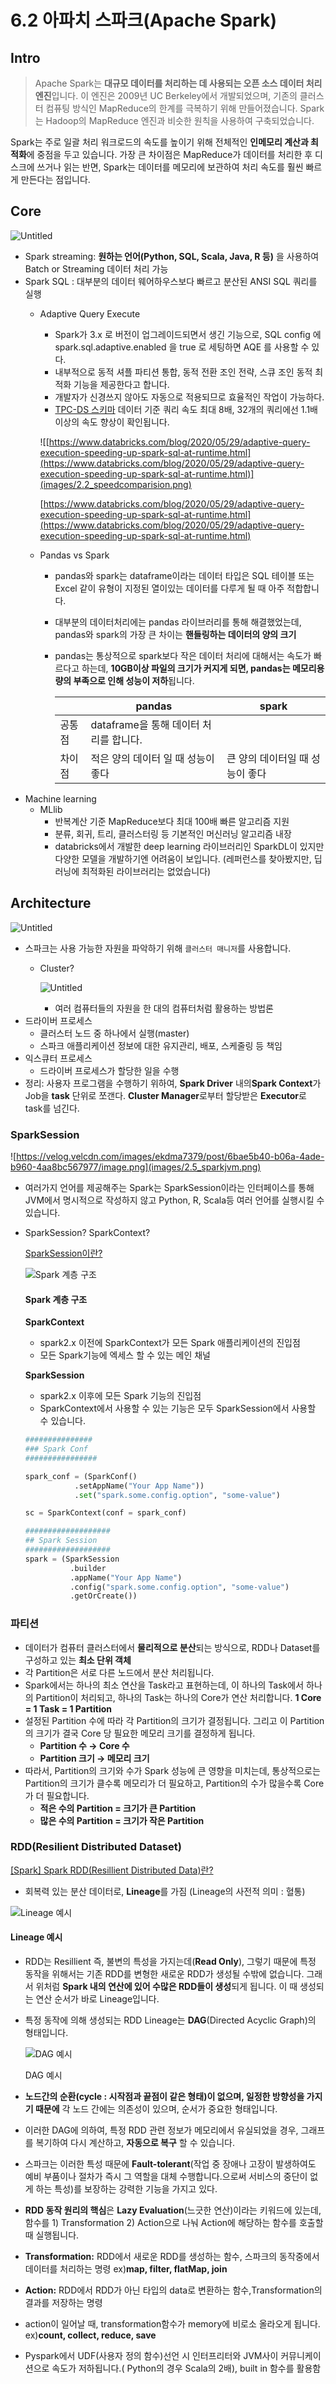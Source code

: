 # 6.2 아파치 스파크(Apache Spark)

## Intro

> Apache Spark는 **대규모 데이터를 처리하는 데 사용되는 오픈 소스 데이터 처리 엔진**입니다. 이 엔진은 2009년 UC Berkeley에서 개발되었으며, 기존의 클러스터 컴퓨팅 방식인 MapReduce의 한계를 극복하기 위해 만들어졌습니다. Spark는 Hadoop의 MapReduce 엔진과 비슷한 원칙을 사용하여 구축되었습니다.

Spark는 주로 일괄 처리 워크로드의 속도를 높이기 위해 전체적인 **인메모리 계산과 최적화**에 중점을 두고 있습니다. 가장 큰 차이점은 MapReduce가 데이터를 처리한 후 디스크에 쓰거나 읽는 반면, Spark는 데이터를 메모리에 보관하여 처리 속도를 훨씬 빠르게 만든다는 점입니다.

## Core

![Untitled](images/2.1_sparckstructure.png)

- Spark streaming: **원하는 언어(Python, SQL, Scala, Java, R 등)** 을 사용하여 Batch or Streaming 데이터 처리 가능
- Spark SQL : 대부분의 데이터 웨어하우스보다 빠르고 분산된 ANSI SQL 쿼리를 실행
    - Adaptive Query Execute
        - Spark가 3.x 로 버전이 업그레이드되면서 생긴 기능으로, SQL config 에 spark.sql.adaptive.enabled 을 true 로 세팅하면 AQE 를 사용할 수 있다.
        - 내부적으로 동적 셔플 파티션 통합, 동적 전환 조인 전략, 스큐 조인 동적 최적화 기능을 제공한다고 합니다.
        - 개발자가 신경쓰지 않아도 자동으로 적용되므로 효율적인 작업이 가능하다.
        - [TPC-DS 스키마](https://datacadamia.com/data/type/relation/benchmark/tpcds/schema) 데이터 기준 쿼리 속도 최대 8배, 32개의 쿼리에선 1.1배 이상의 속도 향상이 확인됩니다.
        
        ![[https://www.databricks.com/blog/2020/05/29/adaptive-query-execution-speeding-up-spark-sql-at-runtime.html](https://www.databricks.com/blog/2020/05/29/adaptive-query-execution-speeding-up-spark-sql-at-runtime.html)](images/2.2_speedcomparision.png)
        
        [https://www.databricks.com/blog/2020/05/29/adaptive-query-execution-speeding-up-spark-sql-at-runtime.html](https://www.databricks.com/blog/2020/05/29/adaptive-query-execution-speeding-up-spark-sql-at-runtime.html)
        
    - Pandas vs Spark
        - pandas와 spark는 dataframe이라는 데이터 타입은 SQL 테이블 또는 Excel 같이 유형이 지정된 열이있는 데이터를 다루게 될 때 아주 적합합니다.
        - 대부분의 데이터처리에는 pandas 라이브러리를 통해 해결했었는데, pandas와 spark의 가장 큰 차이는 **핸들링하는 데이터의 양의 크기**
        - pandas는 통상적으로 spark보다 작은 데이터 처리에 대해서는 속도가 빠르다고 하는데, **10GB이상 파일의 크기가 커지게 되면, pandas는 메모리용량의 부족으로 인해 성능이 저하**됩니다.
            
            
            |  | pandas | spark |
            | --- | --- | --- |
            | 공통점 | dataframe을 통해 데이터 처리를 합니다. | 
            | 차이점 | 적은 양의 데이터 일 때 성능이 좋다 | 큰 양의 데이터일 때 성능이 좋다 |
- Machine learning
    - MLlib
        - 반복계산 기준 MapReduce보다 최대 100배 빠른 알고리즘 지원
        - 분류, 회귀, 트리, 클러스터링 등 기본적인 머신러닝 알고리즘 내장
        - databricks에서 개발한 deep learning 라이브러리인 SparkDL이 있지만 다양한 모델을 개발하기엔 어려움이 보입니다. (레퍼런스를 찾아봤지만, 딥러닝에 최적화된 라이브러리는 없었습니다)
    

## Architecture

![Untitled](images/2.3_sparckclusterinfra.png)

- 스파크는 사용 가능한 자원을 파악하기 위해 `클러스터 매니저`를 사용합니다.
    - Cluster?
        
        ![Untitled](images/2.4_clusterspattern.png)
        
        - 여러 컴퓨터들의 자원을 한 대의 컴퓨터처럼 활용하는 방법론
- 드라이버 프로세스
    - 클러스터 노드 중 하나에서 실행(master)
    - 스파크 애플리케이션 정보에 대한 유지관리, 배포, 스케줄링 등 책임
- 익스큐터 프로세스
    - 드라이버 프로세스가 할당한 일을 수행
- 정리: 사용자 프로그램을 수행하기 위하여, **Spark Driver** 내의**Spark Context**가 Job을 **task** 단위로 쪼갠다. **Cluster Manager**로부터 할당받은 **Executor**로 task를 넘긴다.

### SparkSession

![https://velog.velcdn.com/images/ekdma7379/post/6bae5b40-b06a-4ade-b960-4aa8bc567977/image.png](images/2.5_sparkjvm.png)

- 여러가지 언어를 제공해주는 Spark는 SparkSession이라는 인터페이스를 통해 JVM에서 명시적으로 작성하지 않고 Python, R, Scala등 여러 언어를 실행시킬 수 있습니다.
- SparkSession? SparkContext?
    
    [SparkSession이란?](https://velog.io/@6v6/SparkSession-SparkContext-차이)
    
    ![Spark 계층 구조](images/2.6_rddlineage.png)
    
    #### Spark 계층 구조
    
    **SparkContext**
    
    - spark2.x 이전에 SparkContext가 모든 Spark 애플리케이션의 진입점
    - 모든 Spark기능에 엑세스 할 수 있는 메인 채널
    
    **SparkSession**
    
    - spark2.x 이후에 모든 Spark 기능의 진입점
    - SparkContext에서 사용할 수 있는 기능은 모두 SparkSession에서 사용할 수 있습니다.
    
    ```python
    ###############
    ### Spark Conf
    ################
    
    spark_conf = (SparkConf()
               .setAppName("Your App Name"))
               .set("spark.some.config.option", "some-value")
    
    sc = SparkContext(conf = spark_conf)
    
    ###################
    ## Spark Session
    ###################
    spark = (SparkSession
              .builder
              .appName("Your App Name")
              .config("spark.some.config.option", "some-value")
              .getOrCreate())  
    ```
    

### 파티션

- 데이터가 컴퓨터 클러스터에서 **물리적으로 분산**되는 방식으로, RDD나 Dataset를 구성하고 있는 **최소 단위 객체**
- 각 Partition은 서로 다른 노드에서 분산 처리됩니다.
- Spark에서는 하나의 최소 연산을 Task라고 표현하는데, 이 하나의 Task에서 하나의 Partition이 처리되고, 하나의 Task는 하나의 Core가 연산 처리합니다. **1 Core = 1 Task = 1 Partition**
- 설정된 Partition 수에 따라 각 Partition의 크기가 결정됩니다. 그리고 이 Partition의 크기가 결국 Core 당 필요한 메모리 크기를 결정하게 됩니다.
    - **Partition 수 → Core 수**
    - **Partition 크기 → 메모리 크기**
- 따라서, Partition의 크기와 수가 Spark 성능에 큰 영향을 미치는데, 통상적으로는 Partition의 크기가 클수록 메모리가 더 필요하고, Partition의 수가 많을수록 Core가 더 필요합니다.
    - **적은 수의 Partition = 크기가 큰 Partition**
    - **많은 수의 Partition = 크기가 작은 Partition**

### RDD(**Resilient Distributed Dataset)**

[[Spark] Spark RDD(Resillient Distributed Data)란?](https://artist-developer.tistory.com/17)

- 회복력 있는 분산 데이터로, **Lineage**를 가짐 (Lineage의 사전적 의미 : 혈통)

![Lineage 예시](images/2.7_sparksession.png)

#### Lineage 예시

- RDD는 Resillient 즉, 불변의 특성을 가지는데(**Read Only**), 그렇기 때문에 특정 동작을 위해서는 기존 RDD를 변형한 새로운 RDD가 생성될 수밖에 없습니다. 그래서 위처럼 **Spark 내의 연산에 있어 수많은 RDD들이 생성**되게 됩니다. 이 때 생성되는 연산 순서가 바로 Lineage입니다.
- 특정 동작에 의해 생성되는 RDD Lineage는 **DAG**(Directed Acyclic Graph)의 형태입니다.
    
    ![DAG 예시](images/2.8_dag.png)
    
    DAG 예시
    
- **노드간의 순환(cycle : 시작점과 끝점이 같은 형태)이 없으며, 일정한 방향성을 가지기 때문에** 각 노드 간에는 의존성이 있으며, 순서가 중요한 형태입니다.
- 이러한 DAG에 의하여, 특정 RDD 관련 정보가 메모리에서 유실되었을 경우, 그래프를 복기하여 다시 계산하고, **자동으로 복구** 할 수 있습니다.
- 스파크는 이러한 특성 때문에 **Fault-tolerant**(작업 중 장애나 고장이 발생하여도 예비 부품이나 절차가 즉시 그 역할을 대체 수행합니다.으로써 서비스의 중단이 없게 하는 특성)를 보장하는 강력한 기능을 가지고 있다.
- **RDD 동작 원리의 핵심**은 **Lazy Evaluation**(느긋한 연산)이라는 키워드에 있는데, 함수를 1) Transformation 2) Action으로 나눠 Action에 해당하는 함수를 호출할 때 실행됩니다.
- **Transformation:** RDD에서 새로운 RDD를 생성하는 함수, 스파크의 동작중에서 데이터를 처리하는 명령 ex)**map, filter, flatMap, join**
- **Action:** RDD에서 RDD가 아닌 타입의 data로 변환하는 함수,Transformation의 결과를 저장하는 명령
- action이 일어날 때, transformation함수가 memory에 비로소 올라오게 됩니다. ex)**count, collect, reduce, save**
- Pyspark에서 UDF(사용자 정의 함수)선언 시 인터프리터와 JVM사이 커뮤니케이션으로 속도가 저하됩니다.( Python의 경우 Scala의 2배), built in 함수를 활용함


<script src="https://utteranc.es/client.js"
        repo="ehddnr301/data-engineering-for-everybody"
        issue-term="pathname"
        label="comments"
        theme="preferred-color-scheme"
        crossorigin="anonymous"
        async>
</script>